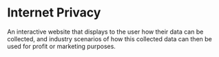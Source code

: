 # Internet Privacy

An interactive website that displays to the user how their data can be collected, and industry scenarios of how this collected data can then be used for profit or marketing purposes.

